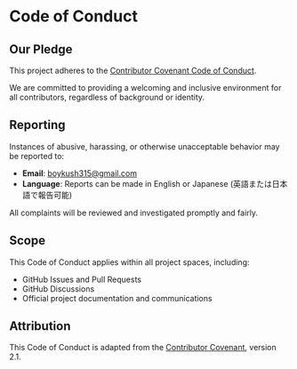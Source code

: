 # Code of Conduct

## Our Pledge

This project adheres to the [Contributor Covenant Code of Conduct](https://www.contributor-covenant.org/version/2/1/code_of_conduct/).

We are committed to providing a welcoming and inclusive environment for all contributors, regardless of background or identity.

## Reporting

Instances of abusive, harassing, or otherwise unacceptable behavior may be reported to:

- **Email**: boykush315@gmail.com
- **Language**: Reports can be made in English or Japanese (英語または日本語で報告可能)

All complaints will be reviewed and investigated promptly and fairly.

## Scope

This Code of Conduct applies within all project spaces, including:
- GitHub Issues and Pull Requests
- GitHub Discussions
- Official project documentation and communications

## Attribution

This Code of Conduct is adapted from the [Contributor Covenant](https://www.contributor-covenant.org), version 2.1.
